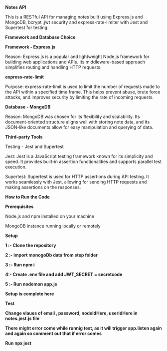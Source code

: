 **Notes API**

This is a RESTful API for managing notes built using Express.js and MongoDB, bcrypt ,jwt security and express-rate-limiter with Jest and Supertest for testing.


**Framework and Database Choice**

**Framework - Express.js**

Reason: Express.js is a popular and lightweight Node.js framework for building web applications and APIs. Its middleware-based approach simplifies routing and handling HTTP requests.

**express-rate-limit**

Purpose: express-rate-limit is used to limit the number of requests made to the API within a specified time frame. This helps prevent abuse, brute force attacks, and improves security by limiting the rate of incoming requests.

**Database - MongoDB**

Reason: MongoDB was chosen for its flexibility and scalability. Its document-oriented structure aligns well with storing note data, and its JSON-like documents allow for easy manipulation and querying of data.


**Third-party Tools**

Testing - Jest and Supertest

Jest: Jest is a JavaScript testing framework known for its simplicity and speed. It provides built-in assertion functionalities and supports parallel test execution.

Supertest: Supertest is used for HTTP assertions during API testing. It works seamlessly with Jest, allowing for sending HTTP requests and making assertions on the responses.


**How to Run the Code**

**Prerequisites**

Node.js and npm installed on your machine

MongoDB instance running locally or remotely


**Setup**

**1 :- Clone the repository**

**2 :- import monogoDb data from step folder**

**3 :- Run npm i**

**4:- Create .env file and add JWT_SECRET = secretcode**

**5 :- Run nodemon app.js**

**Setup is complete here**


**Test**

**Change vlaues of email , password, nodeIdHere, userIdHere in notes.jest.js file**

**There might error come while runnig test, as it will trigger app.listen again and again so comment out that if error comes**

**Run npx jest**
